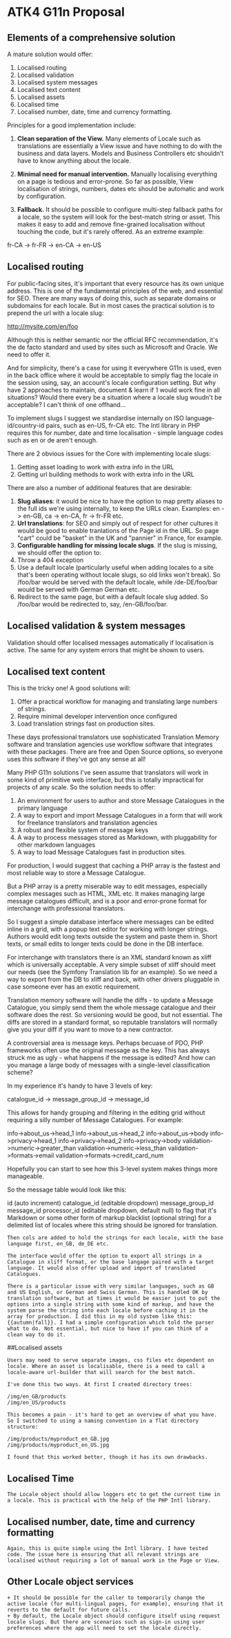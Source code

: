 # ATK4 G11n Proposal

## Elements of a comprehensive solution

A mature solution would offer:

1. Localised routing
1. Localised validation
1. Localised system messages
1. Localised text content
1. Localised assets
1. Localised time
1. Localised number, date, time and currency formatting.

Principles for a good implementation include:

1. **Clean separation of the View.** Many elements of Locale such as translations are essentially a View issue and have nothing to do with the business and data layers. Models and Business Controllers etc shouldn’t have to know anything about the locale.

1. **Minimal need for manual intervention.** Manually localising everything on a page is tedious and error-prone. So far as possible, View localisation of strings, numbers, dates etc should be automatic and work by configuration.

1. **Fallback.** It should be possible to configure multi-step fallback paths for a locale, so the system will look for the best-match string or asset. This makes it easy to add and remove fine-grained localisation without touching the code, but it's rarely offered. As an extreme example:

fr-CA -> fr-FR -> en-CA -> en-US

## Localised routing

For public-facing sites, it's important that every resource has its own unique address. This is one of the fundamental principles of the web, and essential for SEO. There are many ways of doing this, such as separate domains or subdomains for each locale. But in most cases the practical solution is to prepend the url with a locale slug:

http://mysite.com/en/foo

Although this is neither semantic nor the official RFC recommendation, it's the de facto standard and used by sites such as Microsoft and Oracle. We need to offer it.

And for simplicity, there's a case for using it everywhere G11n is used, even in the back office where it would be acceptable to simply flag the locale in the session using, say, an account's locale configuration setting. But why have 2 approaches to maintain, document & learn if 1 would work fine in all situations? Would there every be a situation where a locale slug woudn't be acceptable? I can't think of one offhand...

To implement slugs I suggest we standardise internally on ISO language-id/country-id pairs, such as en-US, fr-CA etc. The Intl library in PHP requires this for number, date and time localisation - simple language codes such as en or de aren't enough.

There are 2 obvious issues for the Core with implementing locale slugs:

1. Getting asset loading to work with extra info in the URL
1. Getting url building methods to work with extra info in the URL

There are also a number of additional features that are desirable:

1. **Slug aliases**: it would be nice to have the option to map pretty aliases to the full ids we're using internally, to keep the URLs clean. Examples: en -> en-GB, ca -> en-CA, fr -> fr-FR etc.
1. **Url translations**: for SEO and simply out of respect for other cultures it would be good to enable tranlations of the Page id in the URL. So page "cart" could be "basket" in the UK and "pannier" in France, for example.
1. **Configurable handling for missing locale slugs**. If the slug is missing, we should offer the option to:
1. Throw a 404 exception
1. Use a default locale (particularly useful when adding locales to a site that's been operating without locale slugs, so old links won't break). So /foo/bar would be served with the default locale, while /de-DE/foo/bar would be served with German German etc.
1. Redirect to the same page, but with a default locale slug added. So /foo/bar would be redirected to, say, /en-GB/foo/bar.

## Localised validation & system messages

Validation should offer localised messages automatically if localisation is active. The same for any system errors that might be shown to users.

## Localised text content

This is the tricky one! A good solutions will:

1. Offer a practical workflow for managing and translating large numbers of strings.
1. Require minimal developer intervention once configured
1. Load translation strings fast on production sites.

These days professional translators use sophisticated Translation Memory software and translation agencies use workflow software that integrates with these packages. There are free and Open Source options, so everyone uses this software if they've got any sense at all!

Many PHP G11n solutions I've seen assume that translators will work in some kind of primitive web interface, but this is totally impractical for projects of any scale. So the solution needs to offer:

1. An environment for users to author and store Message Catalogues in the primary language
1. A way to export and import Message Catalogues in a form that will work for freelance translators and translation agencies
1. A robust and flexible system of message keys
1. A way to process messages stored as Markdown, with pluggability for other markdown languages
1. A way to load Message Catalogues fast in production sites.

For production, I would suggest that caching a PHP array is the fastest and most reliable way to store a Message Catalogue.

But a PHP array is a pretty miserable way to edit messages, especially complex messages such as HTML, XML etc. It makes managing large message catalogues difficult, and is a poor and error-prone format for interchange with professional translators.

So I suggest a simple database interface where messages can be edited inline in a grid, with a popup text editor for working with longer strings. Authors would edit long texts outside the system and paste them in. Short texts, or small edits to longer texts could be done in the DB interface.

For interchange with translators there is an XML standard known as xliff which is universally acceptable. A very simple subset of xliff should meet our needs (see the Symfony Translation lib for an example). So we need a way to export from the DB to xliff and back, with other drivers pluggable in case someone ever has an exotic requirement.

Translation memory software will handle the diffs - to update a Message Catalogue, you simply send them the whole message catalogue and their software does the rest. So versioning would be good, but not essential. The diffs are stored in a standard format, so reputable translators will normally give you your diff if you want to move to a new contractor.

A controversial area is message keys. Perhaps becuase of PDO, PHP frameworks often use the original message as the key. This has always struck me as ugly - what happens if the message is edited? And how can you manage a large body of messages with a single-level classification scheme?

In my experience it's handy to have 3 levels of key:

catalogue_id -> message_group_id -> message_id

This allows for handy grouping and filtering in the editing grid without requiring a silly number of Message Catalogues. For example:

info->about_us->head_1
info->about_us->head_2
info->about_us->body
info->privacy->head_1
info->privacy->head_2
info->privacy->body
validation->numeric->greater_than
validation->numeric->less_than
validation->formats->email
validation->formats->credit_card_num

Hopefully you can start to see how this 3-level system makes things more manageable.

So the message table would look like this:

id (auto increment)
    catalogue_id (editable dropdown)
    message_group_id
    message_id
    processor_id (editable dropdown, default null) to flag that it's Markdown or some other form of markup
    blacklist (optional string) for a delimited list of locales where this string should be ignored for translation.

    Then cols are added to hold the strings for each locale, with the base language first, en_GB, de_DE etc.

    The interface would offer the option to export all strings in a Catalogue in xliff format, or the base langage paired with a target language. It would also offer upload and import of translated Catalogues.

    There is a particular issue with very similar languages, such as GB and US English, or German and Swiss German. This is handled OK by translation software, but at times it would be easier just to put the options into a single string with some kind of markup, and have the system parse the string into each locale before caching it in the array for production. I did this in my old system like this: {{autumn|fall}}. I had a simple configuration which told the parser what to do. Not essential, but nice to have if you can think of a clean way to do it.

##Localised assets

    Users may need to serve separate images, css files etc dependent on locale. Where an asset is localisable, there is a need to call a locale-aware url-builder that will search for the best match.

    I've done this two ways. At first I created directory trees:

    /img/en_GB/products
    /img/en_US/products

    This becomes a pain - it's hard to get an overview of what you have. So I switched to using a naming convention in a flat directory structure:

    /img/products/myproduct_en_GB.jpg
    /img/products/myproduct_en_US.jpg

    I found that this worked better, though it has its own drawbacks.

## Localised Time

    The Locale object should allow loggers etc to get the current time in a locale. This is practical with the help of the PHP Intl library.

## Localised number, date, time and currency formatting

    Again, this is quite simple using the Intl library. I have tested code. The issue here is ensuring that all relevant strings are localised without requiring a lot of manual work in the Page or View.

## Other Locale object services

    + It should be possible for the caller to temporarily change the active locale (for multi-lingual pages, for example), ensuring that it reverts to the default for future calls.
    + By default, the Locale object should configure itself using request locale slugs. But there are scenarios such as sign-in using user preferences where the app will need to set the locale directly.
